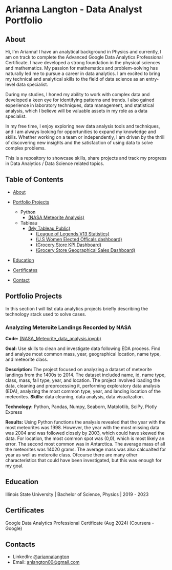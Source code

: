 # Arianna Langton - Data Analyst Portfolio
## About
Hi, I'm Arianna! I have an analytical background in Physics and currently, I am on track to complete the Advanced Google Data Analytics Professional Certificate. I have developed a strong foundation in the physical sciences and mathematics. My passion for mathematics and problem-solving has naturally led me to pursue a career in data analytics. I am excited to bring my technical and analytical skills to the field of data science as an entry-level data specialist. 

During my studies, I honed my ability to work with complex data and developed a keen eye for identifying patterns and trends. I also gained experience in laboratory techniques, data management, and statistical analysis, which I believe will be valuable assets in my role as a data specialist.

In my free time, I enjoy exploring new data analysis tools and techniques, and I am always looking for opportunities to expand my knowledge and skills. Whether working on a team or independently, I am driven by the thrill of discovering new insights and the satisfaction of using data to solve complex problems.

This is a repository to showcase skills, share projects and track my progress in Data Analytics / Data Science related topics.

## Table of Contents
- [About](https://github.com/ariannalangton/Portfolio/blob/main/README.md#about)
- [Portfolio Projects](https://github.com/ariannalangton/Portfolio/blob/main/README.md#portfolio-projects)
  - Python
    - [(NASA Meteorite Analysis)](https://github.com/ariannalangton/Portfolio/blob/ef320e76983f81345d6d69b4d4bc14628d79b3f7/NASA_Meteorite_data_analysis.ipynb)
  - Tableau
    - [(My Tableau Public)](https://public.tableau.com/app/profile/arianna.langton5684/vizzes)
      - [(League of Legends V13 Statistics)](https://github.com/ariannalangton/Portfolio/blob/5b5126c4eb52a489c2b5a16a198298328f6093d6/league_of__ledgends_dashboard.png)
      - [(U.S Women Elected Officals dashboard)](https://github.com/ariannalangton/Portfolio/blob/a3e2b93bd28c35742cffb0a9d3f3b0ee5d6185c5/us_women_officials.png)
      - [(Grocery Store KPI Dashboard)](https://github.com/ariannalangton/Portfolio/blob/9e84e895d87f93f932188b19805f45b936bea026/profit%20dashboard.png)
      - [(Grocery Store Geographical Sales Dashboard)](https://github.com/ariannalangton/Portfolio/blob/b241c6a2e6c959e7cb235289a4e534221752c100/geographical_sales_dashboard.png)

- [Education](https://github.com/ariannalangton/Portfolio/blob/main/README.md#education)  
- [Certificates](https://github.com/ariannalangton/Portfolio/blob/main/README.md#certificates)
- [Contact](https://github.com/ariannalangton/Portfolio/blob/main/README.md#contacts)
 
## Portfolio Projects
In this section I will list data analytics projects briefly describing the technology stack used to solve cases.

### Analyzing Meteroite Landings Recorded by NASA
**Code:** [(NASA_Meteorite_data_analysis.ipynb)](https://github.com/ariannalangton/Portfolio/blob/ef320e76983f81345d6d69b4d4bc14628d79b3f7/NASA_Meteorite_data_analysis.ipynb)

**Goal:** Use skills to clean and investigate data following EDA process. Find and analyze most common mass, year, geographical location, name type, and meteorite class.

**Description:** The project focused on analyzing a dataset of meteorite landings from the 1400s to 2014. The dataset included name, id, name type, class, mass, fall type, year, and location. The project involved loading the data, cleaning and preprocessing it, performing exploratory data analysis (EDA), analyzing the most common type, year, and landing location of the meteorites.
**Skills:** data cleaning, data analysis, data visualization.

**Technology:** Python, Pandas, Numpy, Seaborn, Matplotlib, SciPy, Plotly Express

**Results:** Using Python functions the analysis revealed that the year with the most meteorites was 1998. However, the year with the most missing data was 2004 and was followed closely by 2003, which could have skewed the data. For location, the most common spot was (0,0), which is most likely an error. The second most common was in Antarctica. The average mass of all the meteorites was 14020 grams. The average mass was also calcualted for year as well as meteroite class. Ofcourse there are many other characteristics that could have been investigated, but this was enough for my goal. 

## Education

Illinois State University |
Bachelor of Science, Physics |
2019 - 2023

## Certificates

Google Data Analytics Professional Certificate (Aug 2024) (Coursera - Google)

## Contacts
- LinkedIn: [@ariannalangton](https://www.linkedin.com/in/arianna-langton-844b03252)
- Email: anlangton00@gmail.com
